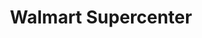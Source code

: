 ---
title: "Walmart Supercenter"
url: /jackson/walmart-supercenter-south-highland-avenue/
shop: Supermarkt
---